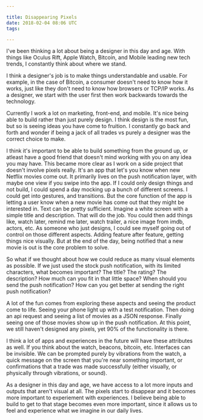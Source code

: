 ```yaml
---

title: Disappearing Pixels
date: 2018-02-04 08:06 UTC
tags: 

---
```


I've been thinking a lot about being a designer in this day and age. With things like Oculus Rift, Apple Watch, Bitcoin, and Mobile leading new tech trends, I constantly think about where we stand.

I think a designer's job is to make things understandable and usable. For example, in the case of Bitcoin, a consumer doesn't need to know how it works, just like they don't need to know how browsers or TCP/IP works. As a designer, we start with the user first then work backwards towards the technology.

Currently I work a lot on marketing, front-end, and mobile. It's nice being able to build rather than just purely design. I think design is the most fun, but so is seeing ideas you have come to fruition. I constantly go back and forth and wonder if being a jack of all trades vs purely a designer was the correct choice to make.

I think it's important to be able to build something from the ground up, or atleast have a good friend that doesn't mind working with you on any idea you may have. This became more clear as I work on a side project that doesn't involve pixels really. It's an app that let's you know when new Netflix movies come out. It primarily lives on the push notification layer, with maybe one view if you swipe into the app. If I could only design things and not build, I could spend a day mocking up a bunch of different screens. I could get into gestures, and transitions. But the core function of the app is letting a user know when a new movie has come out that they might be interested in. Text can be pretty sufficient. Imagine a white screen with a simple title and description. That will do the job. You could then add things like, watch later, remind me later, watch trailer, a nice image from imdb, actors, etc. As someone who just designs, I could see myself going out of control on those different aspects. Adding feature after feature, getting things nice visually. But at the end of the day, being notified that a new movie is out is the core problem to solve.

So what if we thought about how we could reduce as many visual elements as possible. If we just used the stock push notification, with its limited characters, what becomes important? The title? The rating? The description? How much can you fit in that little space? When should you send the push notification? How can you get better at sending the right push notification?

A lot of the fun comes from exploring these aspects and seeing the product come to life. Seeing your phone light up with a test notification. Then doing an api request and seeing a list of movies as a JSON response. Finally seeing one of those movies show up in the push notification. At this point, we still haven't designed any pixels, yet 90% of the functionality is there.

I think a lot of apps and experiences in the future will have these attributes as well. If you think about the watch, beacons, bitcoin, etc. Interfaces can be invisible. We can be prompted purely by vibrations from the watch, a quick message on the screen that you're near something important, or confirmations that a trade was made successfully (either visually, or physically through vibrations, or sound).

As a designer in this day and age, we have access to a lot more inputs and outputs that aren't visual at all. The pixels start to disappear and it becomes more important to experiement with experiences. I believe being able to build to get to that stage becomes even more important, since it allows us to feel and experience what we imagine in our daily lives.